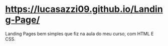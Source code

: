 #  https://lucasazzi09.github.io/Landing-Page/
Landing Pages bem simples que fiz na aula do meu curso, com HTML E CSS.

